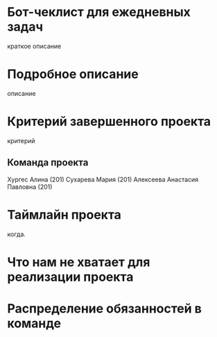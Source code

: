 # Бот-чеклист для ежедневных задач
краткое описание
# Подробное описание
описание
# Критерий завершенного проекта
критерий
## Команда проекта
Хургес Алина (201)
Сухарева Мария (201)
Алексеева Анастасия Павловна (201)
# Таймлайн проекта
когда.
# Что нам не хватает для реализации проекта
# Распределение обязанностей в команде
